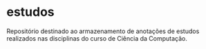 # estudos
Repositório destinado ao armazenamento de anotações de estudos realizados nas disciplinas do curso de Ciência da Computação.
